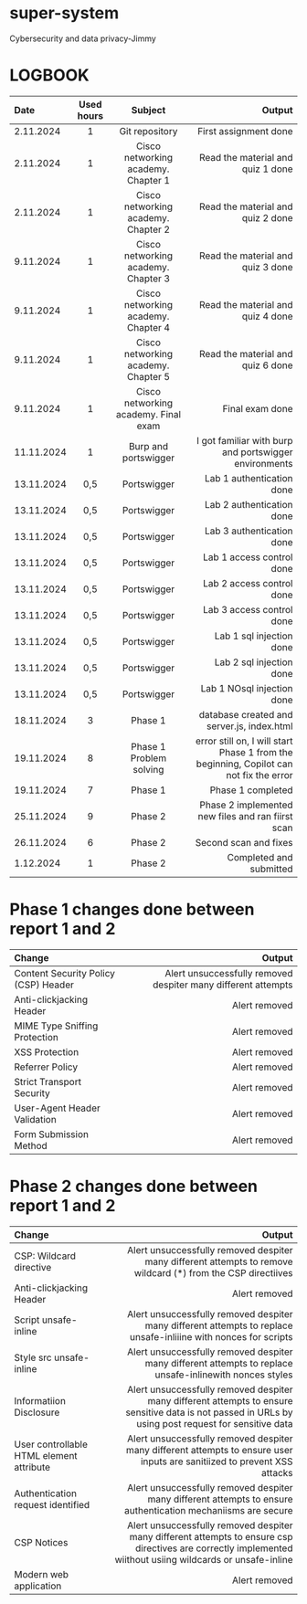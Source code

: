 # super-system
Cybersecurity and data privacy-Jimmy

# LOGBOOK
| Date | Used hours | Subject | Output |
| :---         |     :---:      |     :---:      |          ---: |
| 2.11.2024   | 1     | Git repository    | First assignment done    |
| 2.11.2024   | 1     | Cisco networking academy. Chapter 1   | Read the material and quiz 1 done    |
| 2.11.2024   | 1     | Cisco networking academy. Chapter 2   | Read the material and quiz 2 done    |
| 9.11.2024   | 1     | Cisco networking academy. Chapter 3   | Read the material and quiz 3 done    |
| 9.11.2024   | 1     | Cisco networking academy. Chapter 4   | Read the material and quiz 4 done    |
| 9.11.2024   | 1     | Cisco networking academy. Chapter 5   | Read the material and quiz 6 done    |
| 9.11.2024   | 1     | Cisco networking academy. Final exam   | Final exam done    |
| 11.11.2024   | 1     | Burp and portswigger   | I got familiar with burp and portswigger environments    |
| 13.11.2024   | 0,5     | Portswigger   | Lab 1 authentication done    |
| 13.11.2024   | 0,5     | Portswigger   | Lab 2 authentication done    |
| 13.11.2024   | 0,5     | Portswigger   | Lab 3 authentication done    |
| 13.11.2024   | 0,5     | Portswigger   | Lab 1 access control done    |
| 13.11.2024   | 0,5     | Portswigger   | Lab 2 access control done    |
| 13.11.2024   | 0,5     | Portswigger   | Lab 3 access control done    |
| 13.11.2024   | 0,5     | Portswigger   | Lab 1 sql injection done    |
| 13.11.2024   | 0,5     | Portswigger   | Lab 2 sql injection done    |
| 13.11.2024   | 0,5     | Portswigger   | Lab 1 NOsql injection done    |
| 18.11.2024   | 3    | Phase 1   | database created and server.js, index.html    |
| 19.11.2024   | 8     | Phase 1 Problem solving  | error still on, I will start Phase 1 from the beginning, Copilot can not fix the error   |
| 19.11.2024   | 7     | Phase 1 | Phase 1 completed   |
| 25.11.2024   | 9     | Phase 2 | Phase 2 implemented new files and ran fiirst scan|
| 26.11.2024   | 6     | Phase 2 | Second scan and fixes|
| 1.12.2024   | 1     | Phase 2 | Completed and submitted|

# Phase 1 changes done between report 1 and 2
| Change | Output |
| :---         |           ---: |
|  Content Security Policy (CSP) Header  |  Alert unsuccessfully removed despiter many different attempts    |
| Anti-clickjacking Header   | Alert removed    |
| MIME Type Sniffing Protection  | Alert removed    |
| XSS Protection   | Alert removed    |
| Referrer Policy   | Alert removed    |
| Strict Transport Security   | Alert removed    |
| User-Agent Header Validation   | Alert removed    |
| Form Submission Method   | Alert removed    |

# Phase 2 changes done between report 1 and 2
| Change | Output |
| :---         |           ---: |
| CSP: Wildcard directive  |  Alert unsuccessfully removed despiter many different attempts to remove wildcard (*) from the CSP directiives    |
| Anti-clickjacking Header   | Alert removed    |
| Script unsafe-inline  | Alert unsuccessfully removed despiter many different attempts to replace unsafe-inliiine with nonces for scripts    |
| Style src unsafe-inline  | Alert unsuccessfully removed despiter many different attempts to replace unsafe-inlinewith nonces styles    |
| Informatiion Disclosure   | Alert unsuccessfully removed despiter many different attempts to ensure sensitive data is not passed in URLs by using post request for sensitive data    |
| User controllable HTML element attribute   | Alert unsuccessfully removed despiter many different attempts to ensure user inputs are sanitiized to prevent XSS attacks    |
| Authentication request identified   | Alert unsuccessfully removed despiter many different attempts to ensure authentication mechaniisms are secure    |
| CSP Notices   | Alert unsuccessfully removed despiter many different attempts to ensure csp directives are correctly implemented wiithout usiing wildcards or unsafe-inline    |
| Modern web application   | Alert removed    |
